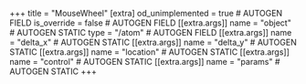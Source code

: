 +++
title = "MouseWheel"
[extra]
od_unimplemented = true # AUTOGEN FIELD
is_override = false # AUTOGEN FIELD
[[extra.args]]
name = "object" # AUTOGEN STATIC
type = "/atom" # AUTOGEN FIELD
[[extra.args]]
name = "delta_x" # AUTOGEN STATIC
[[extra.args]]
name = "delta_y" # AUTOGEN STATIC
[[extra.args]]
name = "location" # AUTOGEN STATIC
[[extra.args]]
name = "control" # AUTOGEN STATIC
[[extra.args]]
name = "params" # AUTOGEN STATIC
+++